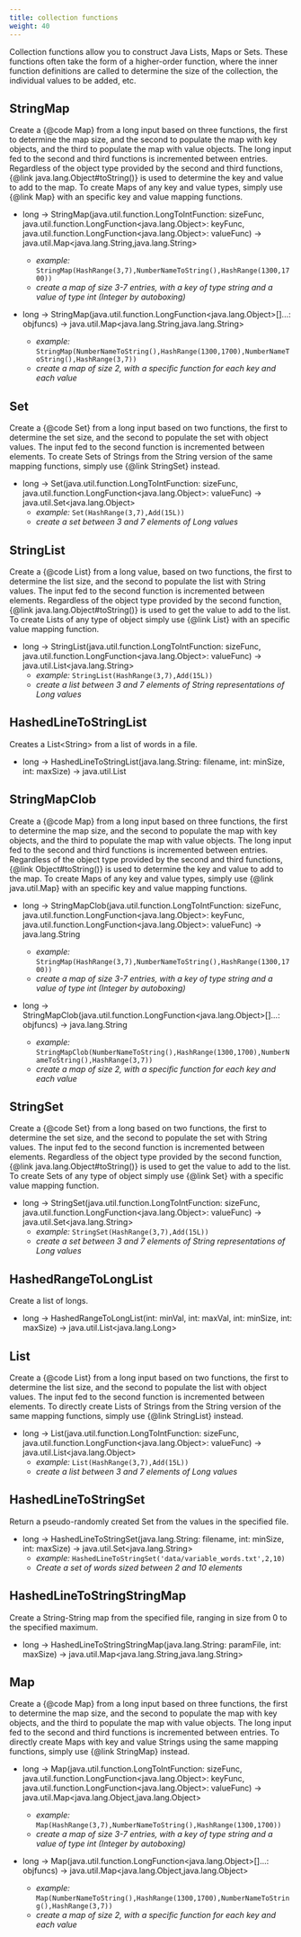 ```yaml
---
title: collection functions
weight: 40
---
```


Collection functions allow you to construct Java Lists, Maps or Sets.
These functions often take the form of a higher-order function, where
the inner function definitions are called to determine the size of
the collection, the individual values to be added, etc.

## StringMap

Create a {@code Map} from a long input based on three functions, the first to determine the map size, and the second to populate the map with key objects, and the third to populate the map with value objects. The long input fed to the second and third functions is incremented between entries. Regardless of the object type provided by the second and third functions, {@link java.lang.Object#toString()} is used to determine the key and value to add to the map. To create Maps of any key and value types, simply use {@link Map} with an specific key and value mapping functions.

- long -> StringMap(java.util.function.LongToIntFunction: sizeFunc, java.util.function.LongFunction<java.lang.Object>: keyFunc, java.util.function.LongFunction<java.lang.Object>: valueFunc) -> java.util.Map<java.lang.String,java.lang.String>
  - *example:* `StringMap(HashRange(3,7),NumberNameToString(),HashRange(1300,1700))`
  - *create a map of size 3-7 entries, with a key of type string and a value of type int (Integer by autoboxing)*

- long -> StringMap(java.util.function.LongFunction<java.lang.Object>[]...: objfuncs) -> java.util.Map<java.lang.String,java.lang.String>
  - *example:* `StringMap(NumberNameToString(),HashRange(1300,1700),NumberNameToString(),HashRange(3,7))`
  - *create a map of size 2, with a specific function for each key and each value*

## Set

Create a {@code Set} from a long input based on two functions, the first to determine the set size, and the second to populate the set with object values. The input fed to the second function is incremented between elements. To create Sets of Strings from the String version of the same mapping functions, simply use {@link StringSet} instead.

- long -> Set(java.util.function.LongToIntFunction: sizeFunc, java.util.function.LongFunction<java.lang.Object>: valueFunc) -> java.util.Set<java.lang.Object>
  - *example:* `Set(HashRange(3,7),Add(15L))`
  - *create a set between 3 and 7 elements of Long values*

## StringList

Create a {@code List} from a long value, based on two functions, the first to determine the list size, and the second to populate the list with String values. The input fed to the second function is incremented between elements. Regardless of the object type provided by the second function, {@link java.lang.Object#toString()} is used to get the value to add to the list. To create Lists of any type of object simply use {@link List} with an specific value mapping function.

- long -> StringList(java.util.function.LongToIntFunction: sizeFunc, java.util.function.LongFunction<java.lang.Object>: valueFunc) -> java.util.List<java.lang.String>
  - *example:* `StringList(HashRange(3,7),Add(15L))`
  - *create a list between 3 and 7 elements of String representations of Long values*

## HashedLineToStringList

Creates a List\<String\> from a list of words in a file.

- long -> HashedLineToStringList(java.lang.String: filename, int: minSize, int: maxSize) -> java.util.List

## StringMapClob

Create a {@code Map} from a long input based on three functions, the first to determine the map size, and the second to populate the map with key objects, and the third to populate the map with value objects. The long input fed to the second and third functions is incremented between entries. Regardless of the object type provided by the second and third functions, {@link Object#toString()} is used to determine the key and value to add to the map. To create Maps of any key and value types, simply use {@link java.util.Map} with an specific key and value mapping functions.

- long -> StringMapClob(java.util.function.LongToIntFunction: sizeFunc, java.util.function.LongFunction<java.lang.Object>: keyFunc, java.util.function.LongFunction<java.lang.Object>: valueFunc) -> java.lang.String
  - *example:* `StringMap(HashRange(3,7),NumberNameToString(),HashRange(1300,1700))`
  - *create a map of size 3-7 entries, with a key of type string and a value of type int (Integer by autoboxing)*

- long -> StringMapClob(java.util.function.LongFunction<java.lang.Object>[]...: objfuncs) -> java.lang.String
  - *example:* `StringMapClob(NumberNameToString(),HashRange(1300,1700),NumberNameToString(),HashRange(3,7))`
  - *create a map of size 2, with a specific function for each key and each value*

## StringSet

Create a {@code Set} from a long based on two functions, the first to determine the set size, and the second to populate the set with String values. The input fed to the second function is incremented between elements. Regardless of the object type provided by the second function, {@link java.lang.Object#toString()} is used to get the value to add to the list. To create Sets of any type of object simply use {@link Set} with a specific value mapping function.

- long -> StringSet(java.util.function.LongToIntFunction: sizeFunc, java.util.function.LongFunction<java.lang.Object>: valueFunc) -> java.util.Set<java.lang.String>
  - *example:* `StringSet(HashRange(3,7),Add(15L))`
  - *create a set between 3 and 7 elements of String representations of Long values*

## HashedRangeToLongList

Create a list of longs.

- long -> HashedRangeToLongList(int: minVal, int: maxVal, int: minSize, int: maxSize) -> java.util.List<java.lang.Long>

## List

Create a {@code List} from a long input based on two functions, the first to determine the list size, and the second to populate the list with object values. The input fed to the second function is incremented between elements. To directly create Lists of Strings from the String version of the same mapping functions, simply use {@link StringList} instead.

- long -> List(java.util.function.LongToIntFunction: sizeFunc, java.util.function.LongFunction<java.lang.Object>: valueFunc) -> java.util.List<java.lang.Object>
  - *example:* `List(HashRange(3,7),Add(15L))`
  - *create a list between 3 and 7 elements of Long values*

## HashedLineToStringSet

Return a pseudo-randomly created Set from the values in the specified file.

- long -> HashedLineToStringSet(java.lang.String: filename, int: minSize, int: maxSize) -> java.util.Set<java.lang.String>
  - *example:* `HashedLineToStringSet('data/variable_words.txt',2,10)`
  - *Create a set of words sized between 2 and 10 elements*

## HashedLineToStringStringMap

Create a String-String map from the specified file, ranging in size from 0 to the specified maximum.

- long -> HashedLineToStringStringMap(java.lang.String: paramFile, int: maxSize) -> java.util.Map<java.lang.String,java.lang.String>

## Map

Create a {@code Map} from a long input based on three functions, the first to determine the map size, and the second to populate the map with key objects, and the third to populate the map with value objects. The long input fed to the second and third functions is incremented between entries. To directly create Maps with key and value Strings using the same mapping functions, simply use {@link StringMap} instead.

- long -> Map(java.util.function.LongToIntFunction: sizeFunc, java.util.function.LongFunction<java.lang.Object>: keyFunc, java.util.function.LongFunction<java.lang.Object>: valueFunc) -> java.util.Map<java.lang.Object,java.lang.Object>
  - *example:* `Map(HashRange(3,7),NumberNameToString(),HashRange(1300,1700))`
  - *create a map of size 3-7 entries, with a key of type string and a value of type int (Integer by autoboxing)*

- long -> Map(java.util.function.LongFunction<java.lang.Object>[]...: objfuncs) -> java.util.Map<java.lang.Object,java.lang.Object>
  - *example:* `Map(NumberNameToString(),HashRange(1300,1700),NumberNameToString(),HashRange(3,7))`
  - *create a map of size 2, with a specific function for each key and each value*

